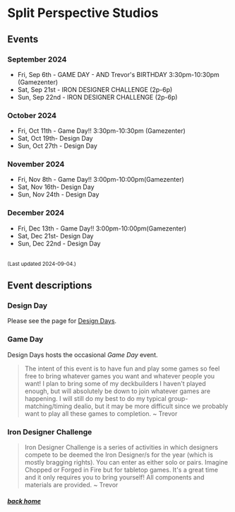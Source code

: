 # Split Perspective Studios

## Events

### September 2024

- Fri, Sep 6th - GAME DAY - AND Trevor's BIRTHDAY 3:30pm-10:30pm (Gamezenter)
- Sat, Sep 21st - IRON DESIGNER CHALLENGE (2p-6p)
- Sun, Sep 22nd - IRON DESIGNER CHALLENGE (2p-6p)

### October 2024

- Fri, Oct 11th - Game Day!! 3:30pm-10:30pm (Gamezenter)
- Sat, Oct 19th- Design Day
- Sun, Oct 27th - Design Day

### November 2024

- Fri, Nov 8th - Game Day!! 3:00pm-10:00pm(Gamezenter)
- Sat, Nov 16th- Design Day
- Sun, Nov 24th - Design Day

### December 2024

- Fri, Dec 13th - Game Day!! 3:00pm-10:00pm(Gamezenter)
- Sat, Dec 21st- Design Day
- Sun, Dec 22nd - Design Day

<br/><small>(Last updated 2024-09-04.)</small><br/>


## Event descriptions

### Design Day

Please see the page for [Design Days](days).


### Game Day

Design Days hosts the occasional *Game Day* event.

> The intent of this event is to have fun and play some games so feel free to bring whatever games you want and whatever people you want! I plan to bring some of my deckbuilders I haven't played enough, but will absolutely be down to join whatever games are happening. I will still do my best to do my typical group-matching/timing dealio, but it may be more difficult since we probably want to play all these games to completion.
> ~ Trevor

### Iron Designer Challenge

> Iron Designer Challenge is a series of activities in which designers compete to be deemed the Iron Designer/s for the year (which is mostly bragging rights). You can enter as either solo or pairs. Imagine Chopped or Forged in Fire but for tabletop games. It's a great time and it only requires you to bring yourself! All components and materials are provided.
> ~ Trevor


##### [back home](/)
